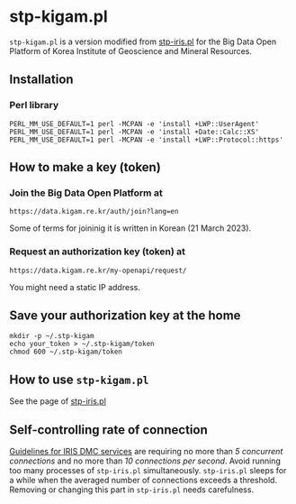 # stp-kigam.pl
`stp-kigam.pl` is a version modified from [stp-iris.pl](https://github.com/lowbontimp/stp-iris) for the Big Data Open Platform of Korea Institute of Geoscience and Mineral Resources.

## Installation
### Perl library

```
PERL_MM_USE_DEFAULT=1 perl -MCPAN -e 'install +LWP::UserAgent'
PERL_MM_USE_DEFAULT=1 perl -MCPAN -e 'install +Date::Calc::XS'
PERL_MM_USE_DEFAULT=1 perl -MCPAN -e 'install +LWP::Protocol::https'
```

## How to make a key (token)
### Join the Big Data Open Platform at
```
https://data.kigam.re.kr/auth/join?lang=en
```
Some of terms for joininig it is written in Korean (21 March 2023).

### Request an authorization key (token) at
```
https://data.kigam.re.kr/my-openapi/request/
```
You might need a static IP address.

## Save your authorization key at the home
```
mkdir -p ~/.stp-kigam
echo your_token > ~/.stp-kigam/token
chmod 600 ~/.stp-kigam/token
```

## How to use `stp-kigam.pl`
See the page of [stp-iris.pl](https://github.com/lowbontimp/stp-iris)

## Self-controlling rate of connection
[Guidelines for IRIS DMC services](http://ds.iris.edu/ds/nodes/dmc/services/usage/)
are requiring no more than *5 concurrent connections* and no more than *10 connections per second*.
Avoid running too many processes of `stp-iris.pl` simultaneously.
`stp-iris.pl` sleeps for a while when the averaged number of connections exceeds a threshold.
Removing or changing this part in `stp-iris.pl` needs carefulness.

